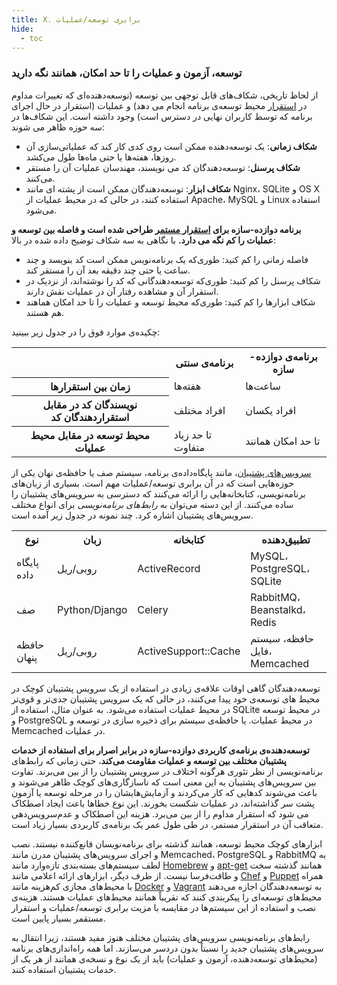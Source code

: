 ```yaml
---
title: X. برابری توسعه/عملیات
hide:
  - toc
---
```

### توسعه، آزمون و عملیات را تا حد امکان، همانند نگه دارید

از لحاظ تاریخی، شکاف‌های قابل توجهی بین توسعه (توسعه‌دهنده‌ای که تغییرات مداوم در [استقرار](./codebase.md) محیط توسعه‌ی برنامه انجام می دهد) و عملیات (استقرار در حال اجرای برنامه که توسط کاربران نهایی در دسترس است) وجود داشته است. این شکاف‌ها در سه حوزه ظاهر می شوند:

* **شکاف زمانی**: یک توسعه‌دهنده ممکن است روی کدی کار کند که عملیاتی‌سازی آن روزها، هفته‌ها یا حتی ماه‌ها طول می‌کشد.
* **شکاف پرسنل**: توسعه‌دهندگان کد می نویسند، مهندسان عملیات آن را مستقر می‌کنند.
* **شکاف ابزار**: توسعه‌دهندگان ممکن است از پشته ای مانند Nginx، SQLite و OS X استفاده کنند، در حالی که در محیط عملیات از Apache، MySQL و Linux استفاده می‌شود.

**برنامه دوازده-سازه برای [استقرار مستمر](http://avc.com/2011/02/continuous-deployment/) طراحی شده است و فاصله بین توسعه و عملیات را کم نگه می دارد.** با نگاهی به سه شکاف توضیح داده شده در بالا:

* فاصله زمانی را کم کنید: طوری‌که یک برنامه‌نویس ممکن است کد بنویسد و چند ساعت یا حتی چند دقیقه بعد آن را مستقر کند.
* شکاف پرسنل را کم کنید: طوری‌که توسعه‌دهندگانی که کد را نوشته‌اند، از نزدیک در استقرار آن و مشاهده رفتار آن در عملیات نقش دارند.
* شکاف ابزارها را کم کنید: طوری‌که محیط توسعه و عملیات را تا حد امکان هماهند هم هستند.

چکیده‌ی موارد فوق را در جدول زیر ببینید:

<table>
   <tr>
     <th></th>
     <th>برنامه‌ی سنتی</th>
     <th>برنامه‌ی دوازده-سازه</th>
   </tr>
   <tr>
     <th>زمان بین استقرارها</th>
     <td>هفته‌ها</td>
     <td>ساعت‌ها</td>
   </tr>
   <tr>
     <th>نویسندگان کد در مقابل استقراردهندگان کد</th>
     <td>افراد مختلف</td>
     <td>افراد یکسان</td>
   </tr>
   <tr>
     <th>محیط توسعه در مقابل محیط عملیات</th>
     <td>تا حد زیاد متفاوت</td>
     <td>تا حد امکان همانند</td>
   </tr>
</table>

[سرویس‌های پشتیبان](./backing-services.md)، مانند پایگاه‌داده‌ی برنامه، سیستم صف یا حافظه‌ی نهان یکی از حوزه‌هایی است که در آن برابری توسعه/عملیات مهم است. بسیاری از زبان‌های برنامه‌نویسی، کتابخانه‌هایی را ارائه می‌کنند که دسترسی به سرویس‌های پشتیبان را ساده می‌کنند. از این دسته می‌توان به *رابط‌های برنامه‌نویسی* برای انواع مختلف سرویس‌های پشتیبان اشاره کرد. چند نمونه در جدول زیر آمده است.

<table>
   <tr>
     <th>نوع</th>
     <th>زبان</th>
     <th>کتابخانه</th>
     <th>تطبیق‌دهنده</th>
   </tr>
   <tr>
     <td>پایگاه داده</td>
     <td>روبی/ریل</td>
     <td>ActiveRecord</td>
     <td>MySQL، PostgreSQL، SQLite</td>
   </tr>
   <tr>
     <td>صف</td>
     <td>Python/Django</td>
     <td>Celery</td>
     <td>RabbitMQ، Beanstalkd، Redis</td>
   </tr>
   <tr>
     <td>حافظه پنهان</td>
     <td>روبی/ریل</td>
     <td>ActiveSupport::Cache</td>
     <td>حافظه، سیستم فایل، Memcached</td>
   </tr>
</table>

توسعه‌دهندگان گاهی اوقات علاقه‌ی زیادی در استفاده از یک سرویس پشتیبان کوچک در محیط های توسعه‌ی خود پیدا می‌کنند، در حالی که یک سرویس پشتیبان جدی‌تر و قوی‌تر در محیط عملیات استفاده می‌شود. به عنوان مثال، استفاده از SQLite در محیط توسعه و PostgreSQL در محیط عملیات. یا حافظه‌ی سیستم برای ذخیره سازی در توسعه و Memcached در عملیات.

**توسعه‌دهنده‌ی برنامه‌ی کاربردی دوازده-سازه در برابر اصرار برای استفاده از خدمات پشتیبان مختلف بین توسعه و عملیات مقاومت می‌کند**، حتی زمانی که رابط‌های برنامه‌نویسی از نظر تئوری هرگونه اختلاف در سرویس پشتیبان را از بین می‌برند. تفاوت بین سرویس‌های پشتیبان به این معنی است که ناسازگاری‌های کوچک ظاهر می‌شوند و باعث می‌شوند کدهایی که کار می‌کردند و آزمایش‌هایشان را در مرحله توسعه یا آزمون پشت سر گذاشته‌اند، در عملیات شکست بخورند. این نوع خطاها باعث ایجاد اصطکاک می شود که استقرار مداوم را از بین می‌برد. هزینه این اصطکاک و عدم‌سرویس‌دهی متعاقب آن در استقرار مستمر، در طی طول عمر یک برنامه‌ی کاربردی بسیار زیاد است.

ابزارهای کوچک محیط توسعه، همانند گذشته برای برنامه‌نویسان قانع‌کننده نیستند. نصب و اجرای سرویس‌های پشتیبان مدرن مانند Memcached، PostgreSQL و RabbitMQ به لطف سیستم‌های بسته‌بندی تازه‌وارد مانند [Homebrew](http://mxcl.github.com/homebrew/) و [apt-get]( https://help.ubuntu.com/community/AptGet/Howto) همانند گذشته سخت و طاقت‌فرسا نیست. از طرف دیگر، ابزارهای ارائه اعلامی مانند [Chef](http://www.opscode.com/chef/) و [Puppet](http://docs.puppetlabs.com/) همراه با محیط‌های مجازی کم‌هزینه مانند [ Docker](https://www.docker.com/) و [Vagrant](http://vagrantup.com/) به توسعه‌دهندگان اجازه می‌دهند محیط‌های توسعه‌ای را پیکربندی کنند که تقریباً همانند محیط‌های عملیات هستند. هزینه‌ی نصب و استفاده از این سیستم‌ها در مقایسه با مزیت برابری توسعه/عملیات و استقرار مستقمر بسیار پایین است.

رابط‌های برنامه‌نویسی سرویس‌های پشتیبان مختلف هنوز مفید هستند، زیرا انتقال به سرویس‌های پشتیبان جدید را نسبتاً بدون دردسر می‌سازند. اما همه راه‌اندازی‌های برنامه (محیط‌های توسعه‌دهنده، آزمون و عملیات) باید از یک نوع و نسخه‌ی همانند از هر یک از خدمات پشتیبان استفاده کنند.
